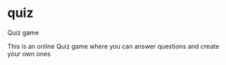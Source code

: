 # quiz
Quiz game

This is an online Quiz game where you can answer questions and create your own ones
